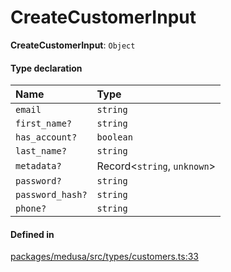 # CreateCustomerInput

 **CreateCustomerInput**: `Object`

#### Type declaration

| Name | Type |
| :------ | :------ |
| `email` | `string` |
| `first_name?` | `string` |
| `has_account?` | `boolean` |
| `last_name?` | `string` |
| `metadata?` | Record<`string`, `unknown`\> |
| `password?` | `string` |
| `password_hash?` | `string` |
| `phone?` | `string` |

#### Defined in

[packages/medusa/src/types/customers.ts:33](https://github.com/medusajs/medusa/blob/3d9f5ae63/packages/medusa/src/types/customers.ts#L33)
